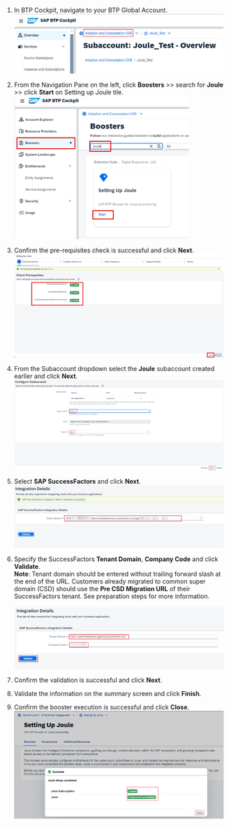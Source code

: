 1. In BTP Cockpit, navigate to your BTP Global Account.<br/>
![run_booster](1.jpg)

2. From the Navigation Pane on the left, click **Boosters** >> search for **Joule** >> click **Start** on Setting up Joule tile.<br/>
![run_booster](2.png)

3. Confirm the pre-requisites check is successful and click **Next**.</br>
![run_booster](3.png)

4. From the Subaccount dropdown select the **Joule** subaccount created earlier and click **Next**.</br>
![run_booster](4.png)

5. Select **SAP SuccessFactors** and click **Next**.</br>
![run_booster](5.jpg)

6. Specify the SuccessFactors **Tenant Domain**, **Company Code** and click **Validate**.                   
**Note**: Tenant domain should be entered without trailing forward slash at the end of the URL.  Customers already migrated to common super domain (CSD) should use the **Pre CSD Migration URL** of their SuccessFactors tenant. See preparation steps for more information.</br>             
![run_booster](6.png)

7. Confirm the validation is successful and click **Next**.
8. Validate the information on the summary screen and click **Finish**.
9. Confirm the booster execution is successful and click **Close**.</br>
![run_booster](7.png)

